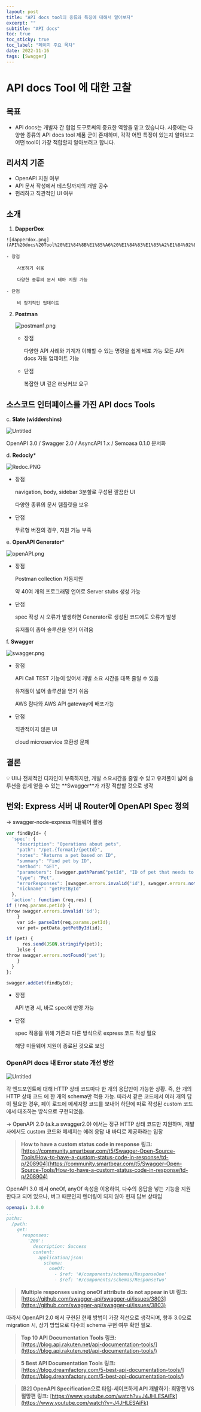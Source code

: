 ```yaml
---
layout: post
title: "API docs tool의 종류와 특징에 대해서 알아보자"
excerpt: ""
subtitle: "API docs"
toc: true
toc_sticky: true
toc_label: "페이지 주요 목차"
date: 2022-11-16
tags: [Swagger]
---
```


# API docs Tool 에 대한 고찰

## 목표

- API docs는 개발자 간 협업 도구로써의 중요한 역할을 맡고 있습니다. 시중에는 다양한 종류의 API docs tool 제품 군이 존재하며,
각각 어떤 특징이 있는지 알아보고 어떤 tool이 가장 적합할지 알아보려고 합니다.

## 리서치 기준

- OpenAPI 지원 여부
- API 문서 작성에서 테스팅까지의 개발 공수
- 편리하고 직관적인 UI 여부

## 소개

1.   **DapperDox**
    
    ![dapperdox.png](API%20docs%20Tool%20%E1%84%8B%E1%85%A6%20%E1%84%83%E1%85%A2%E1%84%92%E1%85%A1%E1%86%AB%20%E1%84%80%E1%85%A9%E1%84%8E%E1%85%A1%E1%86%AF%20ac7c37a91e8e4a0887aa43cf244fe18c/dapperdox.png)
    
    - 장점
        
        사용하기 쉬움
        
        다양한 종류의 문서 테마 지원 가능
        
    - 단점
        
        비 정기적인 업데이트
        
2. **Postman**
    
    ![postman1.png](API%20docs%20Tool%20%E1%84%8B%E1%85%A6%20%E1%84%83%E1%85%A2%E1%84%92%E1%85%A1%E1%86%AB%20%E1%84%80%E1%85%A9%E1%84%8E%E1%85%A1%E1%86%AF%20ac7c37a91e8e4a0887aa43cf244fe18c/postman1.png)
    
    - 장점
        
        다양한 API 사례와 기계가 이해할 수 있는 명령을 쉽게 배포 가능
        모든 API docs 자동 업데이트 기능
        
    - 단점
        
        복잡한 UI
        깊은 러닝커브 요구
        

## 소스코드 인터페이스를 가진 API docs Tools

c. **Slate (widdershins)**

![Untitled](API%20docs%20Tool%20%E1%84%8B%E1%85%A6%20%E1%84%83%E1%85%A2%E1%84%92%E1%85%A1%E1%86%AB%20%E1%84%80%E1%85%A9%E1%84%8E%E1%85%A1%E1%86%AF%20ac7c37a91e8e4a0887aa43cf244fe18c/Untitled.png)

OpenAPI 3.0 / Swagger 2.0 / AsyncAPI 1.x / Semoasa 0.1.0  문서화

d. **Redocly***

![Redoc.PNG](API%20docs%20Tool%20%E1%84%8B%E1%85%A6%20%E1%84%83%E1%85%A2%E1%84%92%E1%85%A1%E1%86%AB%20%E1%84%80%E1%85%A9%E1%84%8E%E1%85%A1%E1%86%AF%20ac7c37a91e8e4a0887aa43cf244fe18c/Redoc.png)

- 장점
    
    navigation, body, sidebar 3분할로 구성된 깔끔한 UI
    
    다양한 종류의 문서 템플릿을 보유
    
- 단점
    
    무료형 버젼의 경우, 지원 기능 부족
    

e. **OpenAPI Generator***

![openAPI.png](API%20docs%20Tool%20%E1%84%8B%E1%85%A6%20%E1%84%83%E1%85%A2%E1%84%92%E1%85%A1%E1%86%AB%20%E1%84%80%E1%85%A9%E1%84%8E%E1%85%A1%E1%86%AF%20ac7c37a91e8e4a0887aa43cf244fe18c/openAPI.png)

- 장점
    
    Postman collection 자동지원
    
    약 40여 개의 프로그래밍 언어로 Server stubs 생성 가능 
    
- 단점
    
    spec 작성 시 오류가 발생하면 Generator로 생성된 코드에도 오류가 발생
    
    유저풀이 좁아 솔루션을 얻기 어려움
    

f. **Swagger** 

![swagger.png](API%20docs%20Tool%20%E1%84%8B%E1%85%A6%20%E1%84%83%E1%85%A2%E1%84%92%E1%85%A1%E1%86%AB%20%E1%84%80%E1%85%A9%E1%84%8E%E1%85%A1%E1%86%AF%20ac7c37a91e8e4a0887aa43cf244fe18c/swagger.png)

- 장점
    
    API Call TEST 기능이 있어서 개발 소요 시간을 대폭 줄일 수 있음
    
    유저풀이 넓어 솔루션을 얻기 쉬움
    
    AWS 람다와 AWS API gateway에 배포가능
    
- 단점
    
    직관적이지 않은 UI
    
    cloud microservice 호환성 문제
    

## 결론

<aside>
💡  UI나 전체적인 디자인이 부족하지만, 개발 소요시간을 줄일 수 있고 유저풀이 넓어
솔루션을 쉽게 얻을 수 있는 **Swagger**가 가장 적합할 것으로 생각

</aside>

## 번외: Express 서버 내 Router에 OpenAPI Spec 정의

→  swagger-node-express 미들웨어 활용 

```jsx
var findById= {
  'spec': {
    "description": "Operations about pets",
    "path": "/pet.{format}/{petId}",
    "notes": "Returns a pet based on ID",
    "summary": "Find pet by ID",
    "method": "GET",
    "parameters": [swagger.pathParam("petId", "ID of pet that needs to be fetched", "string")],
    "type": "Pet",
    "errorResponses": [swagger.errors.invalid('id'), swagger.errors.notFound('pet')],
    "nickname": "getPetById"
  },
  'action': function (req,res) {
if (!req.params.petId) {
throw swagger.errors.invalid('id');
    }
    var id= parseInt(req.params.petId);
    var pet= petData.getPetById(id);

if (pet) {
      res.send(JSON.stringify(pet));
    }else {
throw swagger.errors.notFound('pet');
    }
  }
};

swagger.addGet(findById);

```

- 장점
    
    API 변경 시, 바로 spec에 반영 가능
    
- 단점
    
    spec 적용을 위해 기존과 다른 방식으로  express  코드 작성 필요
    
    해당 미들웨어 지원이 종료된 것으로 보임 
    

### OpenAPI docs 내 Error state 개선 방안

 

![Untitled](API%20docs%20Tool%20%E1%84%8B%E1%85%A6%20%E1%84%83%E1%85%A2%E1%84%92%E1%85%A1%E1%86%AB%20%E1%84%80%E1%85%A9%E1%84%8E%E1%85%A1%E1%86%AF%20ac7c37a91e8e4a0887aa43cf244fe18c/Untitled%201.png)

 각 엔드포인트에 대해 HTTP 상태 코드마다 한 개의 응답만이 가능한 상황. 즉, 한 개의 HTTP 상태 코드 에 한 개의 schema만 적용 가능. 
 따라서 같은 코드에서 여러 개의 답이 필요한 경우, 페이 로드에 메세지랑 코드를 보내어 하단에 따로 작성된 custom 코드에서 대조하는 방식으로 구현되었음. 

→ OpenAPI 2.0 (a.k.a swagger2.0) 에서는 정규 HTTP 상태 코드만 지원하며, 개발사에서도 custom 코드와 메세지는 에러 응답 내 바디로 제공하라는 입장

> **How to have a custom status code in response**
**링크:** [https://community.smartbear.com/t5/Swagger-Open-Source-Tools/How-to-have-a-custom-status-code-in-response/td-p/208904](https://community.smartbear.com/t5/Swagger-Open-Source-Tools/How-to-have-a-custom-status-code-in-response/td-p/208904)
> 

 OpenAPI 3.0 에서 oneOf, anyOf 속성을 이용하여, 다수의 응답을 넣는 기능을 지원한다고 되어 있으나, 버그 때문인지 렌더링이 되지 않아 현재 답보 상태임

```yaml
openapi: 3.0.0
...
paths:
  /path:
    get:
      responses:
        '200':
          description: Success
          content:
            application/json:
              schema:
                oneOf:
                  - $ref: '#/components/schemas/ResponseOne'
                  - $ref: '#/components/schemas/ResponseTwo'
```

> **Multiple responses using oneOf attribute do not appear in UI**
**링크:** [https://github.com/swagger-api/swagger-ui/issues/3803](https://github.com/swagger-api/swagger-ui/issues/3803)
> 

 

 따라서 OpenAPI 2.0 에서 구현된 현재 방법이 가장 최선으로 생각되며, 향후 3.0으로 migration 시, 상기 방법으로 다수의 schema 구현 여부 확인 필요. 

> **Top 10 API Documentation Tools**
**링크:** [https://blog.api.rakuten.net/api-documentation-tools/](https://blog.api.rakuten.net/api-documentation-tools/)
> 

> **5 Best API Documentation Tools**
**링크:** [https://blog.dreamfactory.com/5-best-api-documentation-tools/](https://blog.dreamfactory.com/5-best-api-documentation-tools/)
> 

> **[B2] OpenAPI Specification으로 타입-세이프하게 API 개발하기: 희망편 VS 절망편**
**링크:** [https://www.youtube.com/watch?v=J4JHLESAiFk](https://www.youtube.com/watch?v=J4JHLESAiFk)
>
